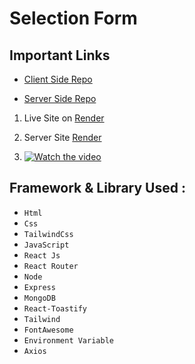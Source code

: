 # Selection Form

## Important Links 

 - [Client Side Repo](https://github.com/techtobit/basicformfrontend)

 - [Server Side Repo](https://github.com/techtobit/basicformbackend)


 1. Live Site on [Render](https://selection-form.onrender.com/)
 2. Server Site [Render](https://basicformbackend.onrender.com/data)

 3. [![Watch the video](https://i.stack.imgur.com/Vp2cE.png)]([https://youtu.be/vt5fpE0bzSY](https://www.loom.com/share/cd91a473367b4d31903efe19eaaf65ec?sid=da9f16c2-8402-4f32-aee8-5ff8800b28de))

## Framework & Library Used : 
- `Html`
- `Css`
- `TailwindCss`
- `JavaScript`
- `React Js`
- `React Router`
- `Node`
- `Express`
- `MongoDB`
- `React-Toastify` 
- `Tailwind`
- `FontAwesome`
- `Environment Variable`
- `Axios`
